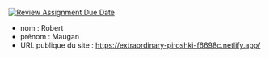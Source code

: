 [![Review Assignment Due Date](https://classroom.github.com/assets/deadline-readme-button-24ddc0f5d75046c5622901739e7c5dd533143b0c8e959d652212380cedb1ea36.svg)](https://classroom.github.com/a/SKyKHAPL)
- nom : Robert
- prénom : Maugan
- URL publique du site : https://extraordinary-piroshki-f6698c.netlify.app/
